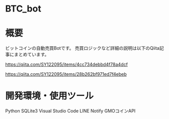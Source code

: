 # BTC_bot

# 概要
ビットコインの自動売買Botです。
売買ロジックなど詳細の説明は以下のQiita記事にまとめています。

https://qiita.com/SY122095/items/4cc734debbd4f78a4dcf

https://qiita.com/SY122095/items/28b262bf971ed7f4ebeb

# 開発環境・使用ツール
Python
SQLite3
Visual Studio Code
LINE Notify
GMOコインAPI
